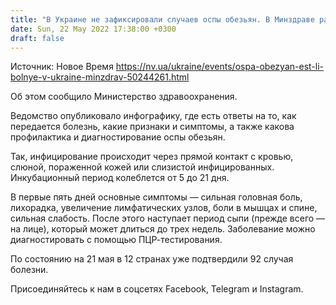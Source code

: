 ```yaml
---
title: "В Украине не зафиксировали случаев оспы обезьян. В Минздраве рассказали, что известно о болезни"
date: Sun, 22 May 2022 17:38:00 +0300
draft: false
---
```

Источник: Новое Время https://nv.ua/ukraine/events/ospa-obezyan-est-li-bolnye-v-ukraine-minzdrav-50244261.html


Об этом сообщило Министерство здравоохранения.

Ведомство опубликовало инфографику, где есть ответы на то, как передается болезнь, какие признаки и симптомы, а также какова профилактика и диагностирование оспы обезьян.

Так, инфицирование происходит через прямой контакт с кровью, слюной, пораженной кожей или слизистой инфицированных. Инкубационный период колеблется от 5 до 21 дня.

В первые пять дней основные симптомы — сильная головная боль, лихорадка, увеличение лимфатических узлов, боли в мышцах и спине, сильная слабость. После этого наступает период сыпи (прежде всего — на лице), который может длиться до трех недель. Заболевание можно диагностировать с помощью ПЦР-тестирования.

По состоянию на 21 мая в 12 странах уже подтвердили 92 случая болезни.

Присоединяйтесь к нам в соцсетях Facebook, Telegram и Instagram.
